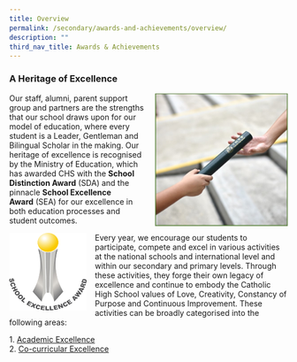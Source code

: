 ```yaml
---
title: Overview
permalink: /secondary/awards-and-achievements/overview/
description: ""
third_nav_title: Awards & Achievements
---
```

### A Heritage of Excellence

<img src="/images/about12.png" style="width:240px;height:240px;margin-left:15px;" align = "right"> Our staff, alumni, parent support group and partners are the strengths that our school draws upon for our model of education, where every student is a Leader, Gentleman and Bilingual Scholar in the making. Our heritage of excellence is recognised by the Ministry of Education, which has awarded CHS with the **School Distinction Award** (SDA) and the pinnacle **School Excellence Award** (SEA) for our excellence in both education processes and student outcomes.

<img src="/images/about11.png" style="width:140px;height:140px;margin-right:15px;" align = "left"> Every year, we encourage our students to participate, compete and excel in various activities at the national schools and international level and within our secondary and primary levels. Through these activities, they forge their own legacy of excellence and continue to embody the Catholic High School values of Love, Creativity, Constancy of Purpose and Continuous Improvement. These activities can be broadly categorised into the following areas:

1\.  [Academic Excellence](/secondary/awards-and-achievements/academic-achievements/) <br>
2.  [Co-curricular Excellence](/secondary/awards-and-achievements/cca-achievements/)